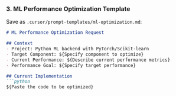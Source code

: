 ### 3. ML Performance Optimization Template

Save as `.cursor/prompt-templates/ml-optimization.md`:

```markdown
# ML Performance Optimization Request

## Context
- Project: Python ML backend with PyTorch/Scikit-learn
- Target Component: ${Specify component to optimize}
- Current Performance: ${Describe current performance metrics}
- Performance Goal: ${Specify target performance}

## Current Implementation
```python
${Paste the code to be optimized}

